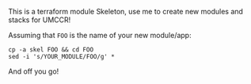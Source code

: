 This is a terraform module Skeleton, use me to create new modules and stacks for UMCCR!

Assuming that `FOO` is the name of your new module/app:

```
cp -a skel FOO && cd FOO
sed -i 's/YOUR_MODULE/FOO/g' *
```

And off you go!
